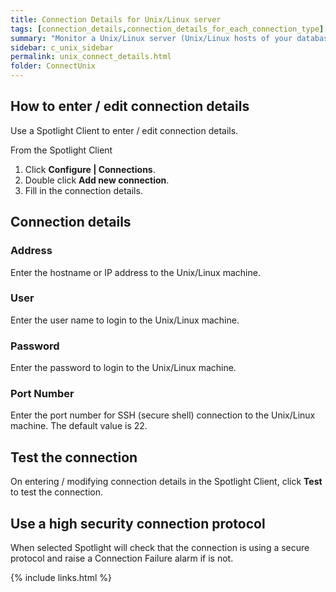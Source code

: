 ```yaml
---
title: Connection Details for Unix/Linux server
tags: [connection_details,connection_details_for_each_connection_type]
summary: "Monitor a Unix/Linux server (Unix/Linux hosts of your database connections) by supplying the following connection details to Spotlight."
sidebar: c_unix_sidebar
permalink: unix_connect_details.html
folder: ConnectUnix
---
```



## How to enter / edit connection details

Use a Spotlight Client to enter / edit connection details.

From the Spotlight Client

1.  Click **Configure \| Connections**.
2.  Double click **Add new connection**.
3.  Fill in the connection details.

## Connection details

### Address
Enter the hostname or IP address to the Unix/Linux machine.

### User
Enter the user name to login to the Unix/Linux machine.

### Password
Enter the password to login to the Unix/Linux machine.

### Port Number
Enter the port number for SSH (secure shell) connection to the Unix/Linux machine. The default value is 22.

## Test the connection
On entering / modifying connection details in the Spotlight Client, click **Test** to test the connection.

## Use a high security connection protocol
When selected Spotlight will check that the connection is using a secure protocol and raise a Connection Failure alarm if is not.

{% include links.html %}
